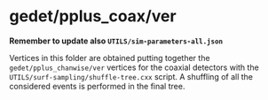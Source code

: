 # gedet/pplus_coax/ver
**Remember to update also `UTILS/sim-parameters-all.json`**

Vertices in this folder are obtained putting together the `gedet/pplus_chanwise/ver` vertices for the coaxial detectors with the `UTILS/surf-sampling/shuffle-tree.cxx` script. A shuffling of all the considered events is performed in the final tree.
